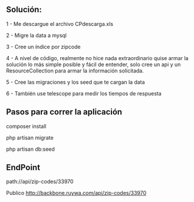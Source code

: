 ## Solución:

1 - Me descargue el archivo CPdescarga.xls

2 - Migre la data a mysql

3 - Cree un índice por zipcode

4 - A nivel de código, realmente no hice nada extraordinario quise armar la solución lo más simple posible y fácil de entender, solo cree un api y un ResourceCollection para armar la información solicitada.

5 - Cree las migraciones y los seed que te cargan la data

6 - También use telescope para medir los tiempos de respuesta


## Pasos para correr la aplicación

composer install
 
php artisan migrate

php artisan db:seed


## EndPoint 

path://api/zip-codes/33970


Publico   http://backbone.ruywa.com/api/zip-codes/33970
